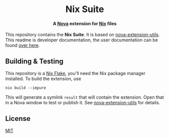 <h1 align="center">Nix Suite</h1>
<h4 align="center">A <a href="https://nova.app">Nova</a> extension for <a href="https://nixos.org">Nix</a> files</h4>

This repository contains the **Nix Suite**.
It is based on [nova-extension-utils][1].
This readme is developer documentation, the user documentation can be found [over here](/Readme-user.md).

## Building & Testing

This repository is a [Nix Flake][2], you'll need the Nix package manager installed.
To build the extension, use

    nix build --impure

This will generate a symlink `result` that will contain the extension.
Open that in a Nova window to test or publish it.
See [nova-extension-utils][1] for details.

## License

[MIT](License.md)



 [1]: https://github.com/flyx/nova-extension-utils
 [2]: https://nixos.wiki/wiki/Flakes